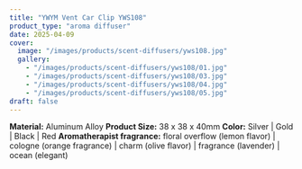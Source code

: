 ```yaml
---
title: "YWYM Vent Car Clip YWS108"
product_type: "aroma diffuser"
date: 2025-04-09
cover:
  image: "/images/products/scent-diffusers/yws108.jpg"
  gallery:
    - "/images/products/scent-diffusers/yws108/01.jpg"
    - "/images/products/scent-diffusers/yws108/03.jpg"
    - "/images/products/scent-diffusers/yws108/04.jpg"
    - "/images/products/scent-diffusers/yws108/05.jpg"
draft: false
---
```

**Material:** Aluminum Alloy
**Product Size:** 38 x 38 x 40mm
**Color:** Silver | Gold | Black | Red
**Aromatherapist fragrance:** floral overflow (lemon flavor) | cologne (orange fragrance) | charm (olive flavor) | fragrance (lavender) | ocean (elegant)
